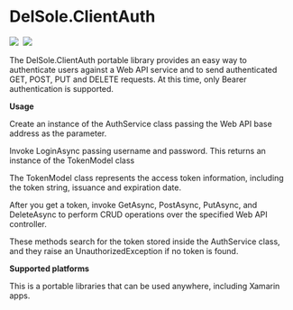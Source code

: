 # DelSole.ClientAuth

![](https://img.shields.io/badge/release-stable-brightgreen.svg)  ![](https://img.shields.io/badge/NuGet-v1.0-blue.svg)

The DelSole.ClientAuth portable library provides an easy way to authenticate users against a Web API service and to send authenticated GET, POST, PUT and DELETE requests. At this time, only Bearer authentication is supported.

**Usage**

Create an instance of the AuthService class passing the Web API base address as the parameter.

Invoke LoginAsync passing username and password. This returns an instance of the TokenModel class

The TokenModel class represents the access token information, including the token string, issuance and expiration date.

After you get a token, invoke GetAsync, PostAsync<T>, PutAsync<T>, and DeleteAsync to perform CRUD operations over the specified Web API controller.

These methods search for the token stored inside the AuthService class, and they raise an UnauthorizedException if no token is found.

**Supported platforms**

This is a portable libraries that can be used anywhere, including Xamarin apps.
